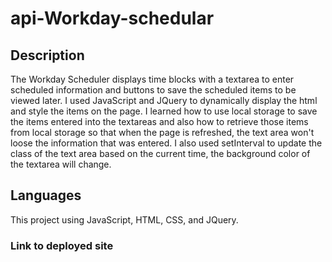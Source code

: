 # api-Workday-schedular

## Description
The Workday Scheduler displays time blocks with a textarea to enter scheduled information and buttons to save the scheduled items to be viewed later.  I used JavaScript and JQuery to dynamically display the html and style the items on the page.  I learned how to use local storage to save the items entered into the textareas and also how to retrieve those items from local storage so that when the page is refreshed, the text area won't loose the information that was entered.  I also used setInterval to update the class of the text area based on the current time, the background color of the textarea will change.

## Languages
This project using JavaScript, HTML, CSS, and JQuery.

### Link to deployed site
